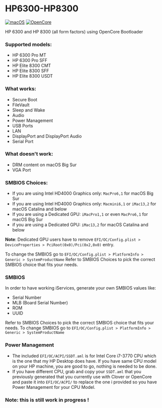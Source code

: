 # HP6300-HP8300

[![macOS](https://img.shields.io/badge/macOS-Big_Sur_11.0.1-green)](https://www.apple.com/macos/big-sur/)
[![OpenCore](https://img.shields.io/badge/OpenCore-0.6.3-green)](https://github.com/acidanthera/OpenCorePkg)

HP 6300 and HP 8300 (all form factors) using OpenCore Bootloader

### Supported models:
- HP 6300 Pro MT
- HP 6300 Pro SFF
- HP Elite 8300 CMT
- HP Elite 8300 SFF
- HP Elite 8300 USDT

### What works:
- Secure Boot
- FileVault
- Sleep and Wake
- Audio
- Power Management
- USB Ports
- LAN
- DisplayPort and DisplayPort Audio
- Serial Port

### What doesn't work:
- DRM content on macOS Big Sur
- VGA Port

### SMBIOS Choices:
- If you are using Intel HD4000 Graphics only: `MacPro6,1` for macOS Big Sur
- If you are using Intel HD4000 Graphics only: `Macmini6,1` or `iMac13,2` for macOS Catalina and below
- If you are using a Dedicated GPU: `iMacPro1,1` or even `MacPro6,1` for macOS Big Sur
- if you are using a Dedicated GPU: `iMac13,2` for macOS Catalina and below

**Note**: Dedicated GPU users have to remove `EFI/OC/Config.plist > DeviceProperties > PciRoot(0x0)/Pci(0x2,0x0)` entry.

To change the SMBIOS go to `EFI/OC/Config.plist > PlatformInfo > Generic > SystemProductName`
Refer to SMBIOS Choices to pick the correct SMBIOS choice that fits your needs.

### SMBIOS
In order to have working iServices, generate your own SMBIOS values like:
- Serial Number 
- MLB (Board Serial Number)
- ROM
- UUID

Refer to SMBIOS Choices to pick the correct SMBIOS choice that fits your needs.
To change SMBIOS go to `EFI/OC/Config.plist > PlatformInfo > Generic > SystemProductName`

### Power Management
- The included `EFI/OC/ACPI/SSDT.aml` is for Intel Core i7-3770 CPU which is the one that my HP Desktop does have.
If you have same CPU model on your HP machine, you are good to go, nothing is needed to be done.
- If you have different CPU, grab and copy your `SSDT.aml` that you previously generated that you currently use with Clover or OpenCore and paste it into `EFI/OC/ACPI/` to replace the one i provided so you have Power Management for your CPU Model.

### **Note**: this is still work in progress !
